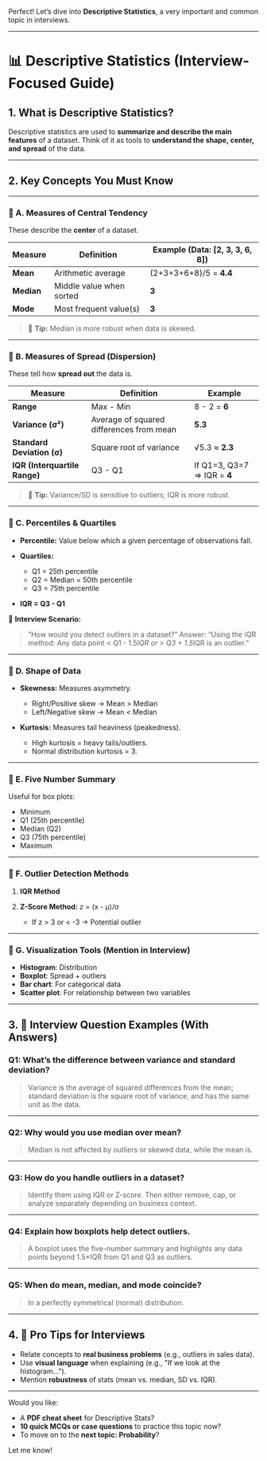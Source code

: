 Perfect! Let’s dive into **Descriptive Statistics**, a very important and common topic in interviews.

---

# 📊 Descriptive Statistics (Interview-Focused Guide)

## 1. **What is Descriptive Statistics?**

Descriptive statistics are used to **summarize and describe the main features** of a dataset. Think of it as tools to **understand the shape, center, and spread** of the data.

---

## 2. **Key Concepts You Must Know**

---

### 🔹 A. **Measures of Central Tendency**

These describe the **center** of a dataset.

| Measure    | Definition               | Example (Data: \[2, 3, 3, 6, 8]) |
| ---------- | ------------------------ | -------------------------------- |
| **Mean**   | Arithmetic average       | (2+3+3+6+8)/5 = **4.4**          |
| **Median** | Middle value when sorted | **3**                            |
| **Mode**   | Most frequent value(s)   | **3**                            |

> 🧠 **Tip:** Median is more robust when data is skewed.

---

### 🔹 B. **Measures of Spread (Dispersion)**

These tell how **spread out** the data is.

| Measure                       | Definition                               | Example                     |
| ----------------------------- | ---------------------------------------- | --------------------------- |
| **Range**                     | Max - Min                                | 8 - 2 = **6**               |
| **Variance (σ²)**             | Average of squared differences from mean | **5.3**                     |
| **Standard Deviation (σ)**    | Square root of variance                  | √5.3 ≈ **2.3**              |
| **IQR (Interquartile Range)** | Q3 - Q1                                  | If Q1=3, Q3=7 ⇒ IQR = **4** |

> 🧠 **Tip:** Variance/SD is sensitive to outliers; IQR is more robust.

---

### 🔹 C. **Percentiles & Quartiles**

* **Percentile:** Value below which a given percentage of observations fall.
* **Quartiles:**

  * Q1 = 25th percentile
  * Q2 = Median = 50th percentile
  * Q3 = 75th percentile
* **IQR = Q3 - Q1**

📌 **Interview Scenario:**

> “How would you detect outliers in a dataset?”
> Answer: “Using the IQR method: Any data point < Q1 - 1.5*IQR or > Q3 + 1.5*IQR is an outlier.”

---

### 🔹 D. **Shape of Data**

* **Skewness:** Measures asymmetry.

  * Right/Positive skew → Mean > Median
  * Left/Negative skew → Mean < Median

* **Kurtosis:** Measures tail heaviness (peakedness).

  * High kurtosis = heavy tails/outliers.
  * Normal distribution kurtosis = 3.

---

### 🔹 E. **Five Number Summary**

Useful for box plots:

* Minimum
* Q1 (25th percentile)
* Median (Q2)
* Q3 (75th percentile)
* Maximum

---

### 🔹 F. **Outlier Detection Methods**

1. **IQR Method**
2. **Z-Score Method:** z = (x - μ)/σ

   * If z > 3 or < -3 → Potential outlier

---

### 🔹 G. **Visualization Tools (Mention in Interview)**

* **Histogram**: Distribution
* **Boxplot**: Spread + outliers
* **Bar chart**: For categorical data
* **Scatter plot**: For relationship between two variables

---

## 3. 📌 Interview Question Examples (With Answers)

### Q1: What’s the difference between variance and standard deviation?

> Variance is the average of squared differences from the mean; standard deviation is the square root of variance, and has the same unit as the data.

---

### Q2: Why would you use median over mean?

> Median is not affected by outliers or skewed data, while the mean is.

---

### Q3: How do you handle outliers in a dataset?

> Identify them using IQR or Z-score. Then either remove, cap, or analyze separately depending on business context.

---

### Q4: Explain how boxplots help detect outliers.

> A boxplot uses the five-number summary and highlights any data points beyond 1.5×IQR from Q1 and Q3 as outliers.

---

### Q5: When do mean, median, and mode coincide?

> In a perfectly symmetrical (normal) distribution.

---

## 4. 🧠 Pro Tips for Interviews

* Relate concepts to **real business problems** (e.g., outliers in sales data).
* Use **visual language** when explaining (e.g., "If we look at the histogram...").
* Mention **robustness** of stats (mean vs. median, SD vs. IQR).

---

Would you like:

* A **PDF cheat sheet** for Descriptive Stats?
* **10 quick MCQs or case questions** to practice this topic now?
* To move on to the **next topic: Probability**?

Let me know!
